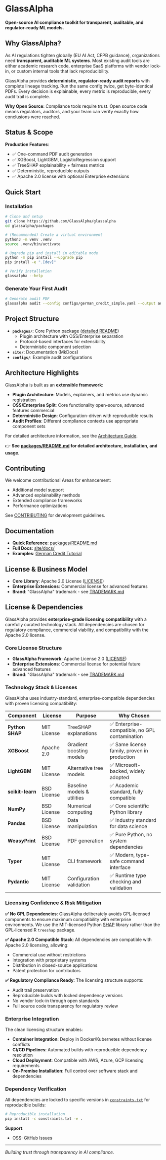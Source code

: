# GlassAlpha

**Open-source AI compliance toolkit for transparent, auditable, and regulator-ready ML models.**

## Why GlassAlpha?

As AI regulations tighten globally (EU AI Act, CFPB guidance), organizations need **transparent, auditable ML systems**. Most existing audit tools are either academic research code, enterprise SaaS platforms with vendor lock-in, or custom internal tools that lack reproducibility.

GlassAlpha provides **deterministic, regulator-ready audit reports** with complete lineage tracking. Run the same config twice, get byte-identical PDFs. Every decision is explainable, every metric is reproducible, every audit trail is complete.

**Why Open Source**: Compliance tools require trust. Open source code means regulators, auditors, and your team can verify exactly how conclusions were reached.

## Status & Scope

**Production Features**:

- ✅ One-command PDF audit generation
- ✅ XGBoost, LightGBM, LogisticRegression support
- ✅ TreeSHAP explainability + fairness metrics
- ✅ Deterministic, reproducible outputs
- ✅ Apache 2.0 license with optional Enterprise extensions

## Quick Start

### Installation

```bash
# Clone and setup
git clone https://github.com/GlassAlpha/glassalpha
cd glassalpha/packages

# (Recommended) Create a virtual environment
python3 -m venv .venv
source .venv/bin/activate

# Upgrade pip and install in editable mode
python -m pip install --upgrade pip
pip install -e ".[dev]"

# Verify installation
glassalpha --help
```

### Generate Your First Audit

```bash
# Generate audit PDF
glassalpha audit --config configs/german_credit_simple.yaml --output audit.pdf
```

## Project Structure

- **`packages/`**: Core Python package ([detailed README](packages/README.md))
  - Plugin architecture with OSS/Enterprise separation
  - Protocol-based interfaces for extensibility
  - Deterministic component selection
- **`site/`**: Documentation (MkDocs)
- **`configs/`**: Example audit configurations

## Architecture Highlights

GlassAlpha is built as an **extensible framework**:

- **Plugin Architecture**: Models, explainers, and metrics use dynamic registration
- **OSS/Enterprise Split**: Core functionality open-source, advanced features commercial
- **Deterministic Design**: Configuration-driven with reproducible results
- **Audit Profiles**: Different compliance contexts use appropriate component sets

For detailed architecture information, see the [Architecture Guide](site/docs/architecture.md).

👉 **See [packages/README.md](packages/README.md) for detailed architecture, installation, and usage.**

## Contributing

We welcome contributions! Areas for enhancement:

- Additional model support
- Advanced explainability methods
- Extended compliance frameworks
- Performance optimizations

See [CONTRIBUTING](site/docs/contributing.md) for development guidelines.

## Documentation

- **Quick Reference**: [packages/README.md](packages/README.md)
- **Full Docs**: [site/docs/](site/docs/)
- **Examples**: [German Credit Tutorial](site/docs/examples/german-credit-audit.md)

## License & Business Model

- **Core Library**: Apache 2.0 License ([LICENSE](LICENSE))
- **Enterprise Extensions**: Commercial license for advanced features
- **Brand**: "GlassAlpha" trademark - see [TRADEMARK.md](TRADEMARK.md)

## License & Dependencies

GlassAlpha provides **enterprise-grade licensing compatibility** with a carefully curated technology stack. All dependencies are chosen for regulatory compliance, commercial viability, and compatibility with the Apache 2.0 license.

### Core License Structure

- **GlassAlpha Framework**: Apache License 2.0 ([LICENSE](LICENSE))
- **Enterprise Extensions**: Commercial license for potential future advanced features
- **Brand**: "GlassAlpha" trademark - see [TRADEMARK.md](TRADEMARK.md)

### Technology Stack & Licenses

GlassAlpha uses industry-standard, enterprise-compatible dependencies with proven licensing compatibility:

| Component        | License     | Purpose                     | Why Chosen                                     |
| ---------------- | ----------- | --------------------------- | ---------------------------------------------- |
| **Python SHAP**  | MIT License | TreeSHAP explanations       | ✅ Enterprise-compatible, no GPL contamination |
| **XGBoost**      | Apache 2.0  | Gradient boosting models    | ✅ Same license family, proven in production   |
| **LightGBM**     | MIT License | Alternative tree models     | ✅ Microsoft-backed, widely adopted            |
| **scikit-learn** | BSD License | Baseline models & utilities | ✅ Academic standard, fully compatible         |
| **NumPy**        | BSD License | Numerical computing         | ✅ Core scientific Python library              |
| **Pandas**       | BSD License | Data manipulation           | ✅ Industry standard for data science          |
| **WeasyPrint**   | BSD License | PDF generation              | ✅ Pure Python, no system dependencies         |
| **Typer**        | MIT License | CLI framework               | ✅ Modern, type-safe command interface         |
| **Pydantic**     | MIT License | Configuration validation    | ✅ Runtime type checking and validation        |

### Licensing Confidence & Risk Mitigation

**✅ No GPL Dependencies**: GlassAlpha deliberately avoids GPL-licensed components to ensure maximum compatibility with enterprise environments. We use the MIT-licensed Python [SHAP](https://github.com/shap/shap) library rather than the GPL-licensed R `treeshap` package.

**✅ Apache 2.0 Compatible Stack**: All dependencies are compatible with Apache 2.0 licensing, allowing:

- Commercial use without restrictions
- Integration with proprietary systems
- Distribution in closed-source applications
- Patent protection for contributors

**✅ Regulatory Compliance Ready**: The licensing structure supports:

- Audit trail preservation
- Reproducible builds with locked dependency versions
- No vendor lock-in through open standards
- Full source code transparency for regulatory review

### Enterprise Integration

The clean licensing structure enables:

- **Container Integration**: Deploy in Docker/Kubernetes without license conflicts
- **CI/CD Pipelines**: Automated builds with reproducible dependency resolution
- **Cloud Deployment**: Compatible with AWS, Azure, GCP licensing requirements
- **On-Premise Installation**: Full control over software stack and dependencies

### Dependency Verification

All dependencies are locked to specific versions in [`constraints.txt`](packages/constraints.txt) for reproducible builds:

```bash
# Reproducible installation
pip install -c constraints.txt -e .
```

**Support**:

- OSS: GitHub Issues

---

_Building trust through transparency in AI compliance._
